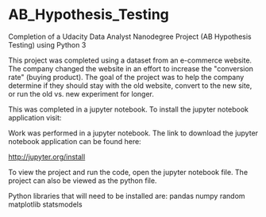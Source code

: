 # AB_Hypothesis_Testing
Completion of a Udacity Data Analyst Nanodegree Project (AB Hypothesis Testing) using Python 3

This project was completed using a dataset from an e-commerce website. The company changed
the website in an effort to increase the "conversion rate" (buying product). The goal of the project was to help the
company determine if they should stay with the old website, convert to the new site, or run the old vs. new experiment
for longer.

This was completed in a jupyter notebook. To install the jupyter notebook application visit:


Work was performed in a jupyter notebook. The link to download the jupyter notebook application can be found here:

http://jupyter.org/install

To view the project and run the code, open the jupyter notebook file. The project can also be viewed as the
python file.

Python libraries that will need to be installed are:
pandas
numpy
random
matplotlib
statsmodels
